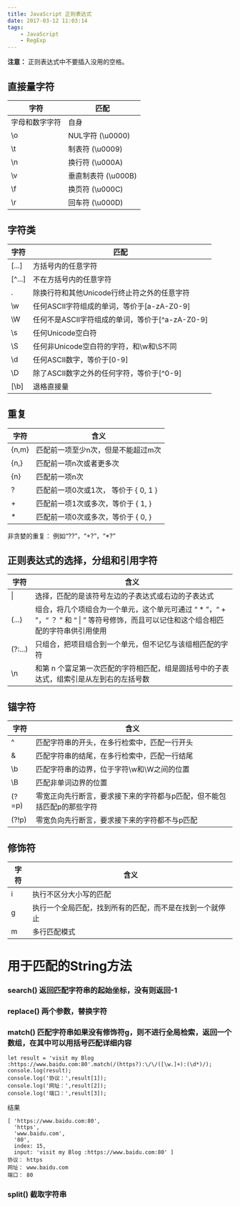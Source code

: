 ```yaml
---
title: JavaScript 正则表达式
date: 2017-03-12 11:03:14
tags: 
    - JavaScript
    - RegExp
---
```

**注意：** 正则表达式中不要插入没用的空格。

## 直接量字符

|字符|匹配|
|----|----|
|字母和数字字符|自身|
|\\o|NUL字符 (\\u0000)|
|\\t|制表符 (\\u0009)|
|\\n|换行符 (\\u000A)|
|\\v|垂直制表符 (\\u000B)|
|\\f|换页符 (\\u000C)|
|\\r|回车符 (\\u000D)|

## 字符类

|字符|匹配|
|---|---|
|\[...\]|方括号内的任意字符|
|\[^...\]|不在方括号内的任意字符|
|.|除换行符和其他Unicode行终止符之外的任意字符|
|\\w|任何ASCII字符组成的单词，等价于\[a-zA-Z0-9\]|
|\\W|任何不是ASCII字符组成的单词，等价于\[^a-zA-Z0-9\]|
|\\s|任何Unicode空白符|
|\\S|任何非Unicode空白符的字符，和\\w和\\S不同|
|\\d|任何ASCII数字，等价于\[0-9\]|
|\\D|除了ASCII数字之外的任何字符，等价于\[^0-9\]|
|\[\\b\]|退格直接量|

## 重复

|字符|含义|
|----|----|
|\{n,m\}|匹配前一项至少n次，但是不能超过m次|
|\{n,\}|匹配前一项n次或者更多次|
|\{n\}|匹配前一项n次|
|?|匹配前一项0次或1次， 等价于 \{ 0, 1 \}|
|+|匹配前一项1次或多次，等价于 \{ 1, \}|
|*|匹配前一项0次或多次，等价于 \{ 0, \}|

非贪婪的重复： 例如“??”，“+?”，“*?”

## 正则表达式的选择，分组和引用字符

|字符|含义|
|---|---|
|&#124;|选择，匹配的是该符号左边的子表达式或右边的子表达式|
|(...)|组合，将几个项组合为一个单元，这个单元可通过 “ * ”，“ + ”，“ ？ ” 和 “ &#124; ” 等符号修饰，而且可以记住和这个组合相匹配的字符串供引用使用|
|(?:...)|只组合，把项目组合到一个单元，但不记忆与该组相匹配的字符|
|\\n|和第 n 个富足第一次匹配的字符相匹配，组是圆括号中的子表达式，组索引是从左到右的左括号数|

## 锚字符

|字符|含义|
|---|---|
|\^|匹配字符串的开头，在多行检索中，匹配一行开头|
|\&|匹配字符串的结尾，在多行检索中，匹配一行结尾|
|\\b|匹配字符串的边界，位于字符\\w和\\W之间的位置|
|\\B|匹配非单词边界的位置|
|(?=p)|零宽正向先行断言，要求接下来的字符都与p匹配，但不能包括匹配p的那些字符|
|(?!p)|零宽负向先行断言，要求接下来的字符都不与p匹配|


## 修饰符

|字符|含义|
|---|---|
|i|执行不区分大小写的匹配|
|g|执行一个全局匹配，找到所有的匹配，而不是在找到一个就停止|
|m|多行匹配模式|

# 用于匹配的String方法

### search() 返回匹配字符串的起始坐标，没有则返回-1

### replace() 两个参数，替换字符

### match() 匹配字符串如果没有修饰符g，则不进行全局检索，返回一个数组，在其中可以用括号匹配详细内容

```ecmascript 6
let result = 'visit my Blog :https://www.baidu.com:80'.match(/(https?):\/\/([\w.]+):(\d*)/);
console.log(result);
console.log('协议：',result[1]);
console.log('网址：',result[2]);
console.log('端口：',result[3]);
```

结果

```
[ 'https://www.baidu.com:80',
  'https',
  'www.baidu.com',
  '80',
  index: 15,
  input: 'visit my Blog :https://www.baidu.com:80' ]
协议： https
网址： www.baidu.com
端口： 80
```

### split() 截取字符串